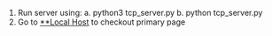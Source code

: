 1. Run server using:
   a. python3 tcp_server.py
   b. python tcp_server.py
2. Go to [**Local Host](http://localhost:8080/) to checkout primary page

